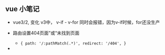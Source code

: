 ## vue 小笔记

* vue3/2, 变化
v3中， v-if - v-for 同时会报错，因为v-if时候，for还没生产

* 路由设置404页面”或“未找到页面
    * `{ path: '/:pathMatch(.*)', redirect: '/404', }`

* 